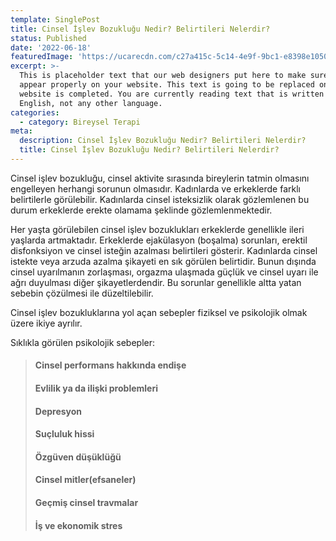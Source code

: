 ```yaml
---
template: SinglePost
title: Cinsel İşlev Bozukluğu Nedir? Belirtileri Nelerdir?
status: Published
date: '2022-06-18'  
featuredImage: 'https://ucarecdn.com/c27a415c-5c14-4e9f-9bc1-e8398e1050c3/'
excerpt: >-
  This is placeholder text that our web designers put here to make sure words
  appear properly on your website. This text is going to be replaced once the
  website is completed. You are currently reading text that is written in
  English, not any other language.
categories:
  - category: Bireysel Terapi
meta:
  description: Cinsel İşlev Bozukluğu Nedir? Belirtileri Nelerdir?
  title: Cinsel İşlev Bozukluğu Nedir? Belirtileri Nelerdir?
---
```



Cinsel işlev bozukluğu, cinsel aktivite sırasında bireylerin tatmin olmasını engelleyen herhangi sorunun olmasıdır. Kadınlarda ve erkeklerde farklı belirtilerle görülebilir. Kadınlarda cinsel isteksizlik olarak gözlemlenen bu durum erkeklerde erekte olamama şeklinde gözlemlenmektedir.

Her yaşta görülebilen cinsel işlev bozuklukları erkeklerde genellikle ileri yaşlarda artmaktadır. Erkeklerde ejakülasyon (boşalma) sorunları, erektil disfonksiyon ve cinsel isteğin azalması belirtileri gösterir. Kadınlarda cinsel istekte veya arzuda azalma şikayeti en sık görülen belirtidir. Bunun dışında cinsel uyarılmanın zorlaşması, orgazma ulaşmada güçlük ve cinsel uyarı ile ağrı duyulması diğer şikayetlerdendir. Bu sorunlar genellikle altta yatan sebebin çözülmesi ile düzeltilebilir.

Cinsel işlev bozukluklarına yol açan sebepler fiziksel ve psikolojik olmak üzere ikiye ayrılır.

Sıklıkla görülen psikolojik sebepler:

> #### Cinsel performans hakkında endişe
>
> #### Evlilik ya da ilişki problemleri
>
> #### Depresyon
>
> #### Suçluluk hissi
>
> #### Özgüven düşüklüğü
>
> #### Cinsel mitler(efsaneler)
>
> #### Geçmiş cinsel travmalar
>
> #### İş ve ekonomik stres
